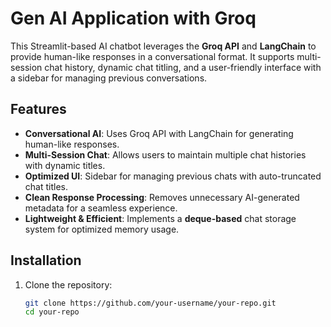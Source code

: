 # Gen AI Application with Groq

This Streamlit-based AI chatbot leverages the **Groq API** and **LangChain** to provide human-like responses in a conversational format. It supports multi-session chat history, dynamic chat titling, and a user-friendly interface with a sidebar for managing previous conversations.

## Features

- **Conversational AI**: Uses Groq API with LangChain for generating human-like responses.
- **Multi-Session Chat**: Allows users to maintain multiple chat histories with dynamic titles.
- **Optimized UI**: Sidebar for managing previous chats with auto-truncated chat titles.
- **Clean Response Processing**: Removes unnecessary AI-generated metadata for a seamless experience.
- **Lightweight & Efficient**: Implements a **deque-based** chat storage system for optimized memory usage.

## Installation

1. Clone the repository:
   ```sh
   git clone https://github.com/your-username/your-repo.git
   cd your-repo
